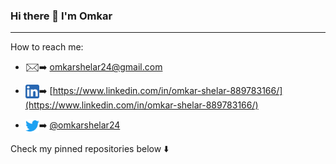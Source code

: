 ### Hi there 👋 I'm Omkar
---
How to reach me: 

<!--
- <img align="left" alt="https://omkarshelar.dev" width="22px" src="assets/globe.svg" />:arrow_right:&nbsp;[https://omkarshelar.dev](https://omkarshelar.dev)
-->
- <img align="left" alt="Email" width="22px" src="assets/email.png" />:arrow_right:&nbsp;[omkarshelar24@gmail.com](mailto:omkarshelar24@gmail.com)

- <img align="left" alt="LinkedIn" width="22px" src="assets/linkedin.svg" />:arrow_right:&nbsp;[https://www.linkedin.com/in/omkar-shelar-889783166/](https://www.linkedin.com/in/omkar-shelar-889783166/)
- <img align="left" alt="Twitter" width="22px" src="assets/twitter.svg" />:arrow_right:&nbsp;[@omkarshelar24](https://twitter.com/omkarshelar24)

Check my pinned repositories below  :arrow_down:

<!--
**omkarshelar/omkarshelar** is a ✨ _special_ ✨ repository because its `README.md` (this file) appears on your GitHub profile.

Here are some ideas to get you started:

- 🔭 I’m currently working on ...
- 🌱 I’m currently learning ...
- 👯 I’m looking to collaborate on ...
- 🤔 I’m looking for help with ...
- 💬 Ask me about ...
- 📫 How to reach me: ...
- 😄 Pronouns: ...
- ⚡ Fun fact: ...
-->
